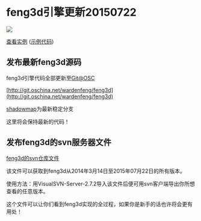 # feng3d引擎更新20150722

![](http://www.feng3d.me/wordpress/wp-content/uploads/2015/07/20150722211015.jpg)

[查看实例](http://www.feng3d.me/feng3dDemo/Basic_Fire.html)  ([示例代码](http://git.oschina.net/wardenfeng/feng3d/blob/shadowmap/feng3d_away3dExamples/src/Basic_Fire.as?dir=0&filepath=feng3d_away3dExamples%2Fsrc%2FBasic_Fire.as&oid=b272554628a75341ff37fd163e))

## 发布最新feng3d源码

feng3d引擎代码全部更新至[Git@OSC](http://git.oschina.net/)

[http://git.oschina.net/wardenfeng/feng3d](http://git.oschina.net/wardenfeng/feng3d)

[shadowmap](http://git.oschina.net/wardenfeng/feng3d/tree/shadowmap/)为最新稳定分支

这里将会保持最新的代码！

## 发布feng3d的svn服务器文件

[feng3d的svn仓库文件](http://pan.baidu.com/s/1c02iavI)

该文件可以获取到feng3d从2014年3月14日至2015年07月22日的所有版本。

使用方法：用VisualSVN-Server-2.7.2导入该文件后便可用svn客户端导出你所想查看的任意版本。

这个文件可以让你们看到feng3d实现的全过程，如果你是新手的话也许将会更有用处！